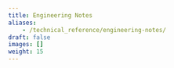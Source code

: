 ```yaml
---
title: Engineering Notes
aliases:
    - /technical_reference/engineering-notes/
draft: false
images: []
weight: 15
---
```

